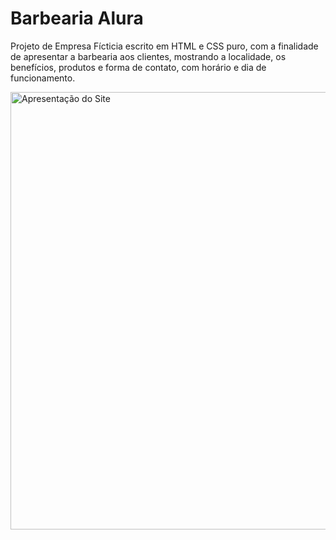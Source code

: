 # Barbearia Alura

Projeto de Empresa Fícticia escrito em HTML e CSS puro, com a finalidade de apresentar a barbearia aos clientes, mostrando a localidade, os benefícios, produtos e forma de contato, com horário e dia de funcionamento. 

<img src="video-apresentation.gif" alt="Apresentação do Site" width="700px">
